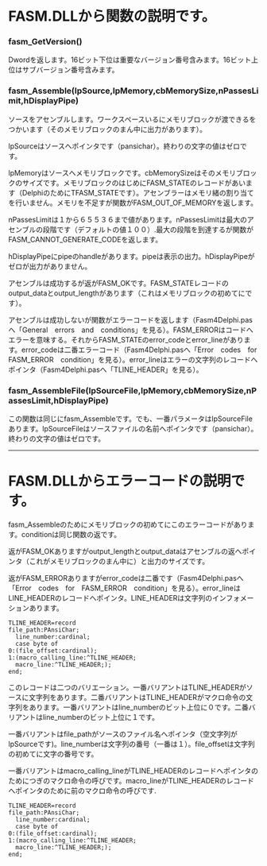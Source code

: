 ﻿
# FASM.DLLから関数の説明です。

### fasm_GetVersion()
Dwordを返します。16ビット下位は重要なバージョン番号含みます。16ビット上位はサブバージョン番号含みます。

### fasm_Assemble(lpSource,lpMemory,cbMemorySize,nPassesLimit,hDisplayPipe)
ソースをアセンブルします。ワークスペースいるにメモリブロックが渡できるをつかいます（そのメモリブロックのまん中に出力があります）。

lpSourceはソースへポインタです（pansichar）。終わりの文字の値はゼロです。

lpMemoryはソースへメモリブロックです。cbMemorySizeはそのメモリブロックのサイズです。メモリブロックのはじめにFASM_STATEのレコードがあいます（DelphiのためにTFASM_STATEです）。アセンブラーはメモリ緒の割り当てを行いません。メモリを不足すが関数がFASM_OUT_OF_MEMORYを返します。

nPassesLimitは１から６５５３６まで値があります。nPassesLimitは最大のアセンブルの段階です（デフォルトの値１００）.最大の段階を到達するが関数がFASM_CANNOT_GENERATE_CODEを返します。

hDisplayPipeにpipeのhandleがあります。pipeは表示の出力。hDisplayPipeがゼロが出力がありません。

アセンブルは成功するが返がFASM_OKです。FASM_STATEレコードのoutput_dataとoutput_lengthがあります（これはメモリブロックの初めてにです）。

アセンブルは成功しないが関数がエラーコードを返します（Fasm4Delphi.pasへ「General　errors　and　conditions」を見る）。FASM_ERRORはコードへエラーを意味する。それからFASM_STATEのerror_codeとerror_lineがあります。error_codeは二番エラーコード（Fasm4Delphi.pasへ「Error　codes　for　FASM_ERROR　condition」を見る）。error_lineはエラーの文字列のレコードへポインタ（Fasm4Delphi.pasへ「TLINE_HEADER」を見る）。

### fasm_AssembleFile(lpSourceFile,lpMemory,cbMemorySize,nPassesLimit,hDisplayPipe)
この関数は同じにfasm_Assembleです。でも、一番パラメータはlpSourceFileあります。lpSourceFileはソースファイルの名前へポインタです（pansichar）。終わりの文字の値はゼロです。

********************************************
# FASM.DLLからエラーコードの説明です。

fasm_Assembleのためにメモリブロックの初めてにこのエラーコードがあります。conditionは同じ関数の返です。

返がFASM_OKありますがoutput_lengthとoutput_dataはアセンブルの返へポインタ（これがメモリブロックのまん中に）と出力のサイズです。

返がFASM_ERRORありますがerror_codeは二番です（Fasm4Delphi.pasへ「Error　codes　for　FASM_ERROR　condition」を見る）。error_lineはLINE_HEADERのレコードへポインタ。LINE_HEADERは文字列のインフォメーションあります。

    TLINE_HEADER=record
    file_path:PAnsiChar;
      line_number:cardinal;
      case byte of
	0:(file_offset:cardinal);
	1:(macro_calling_line:^TLINE_HEADER;
	  macro_line:^TLINE_HEADER;);
    end;

このレコードは二つのバリエーション。一番バリアントはTLINE_HEADERがソースに文字列をあります。二番バリアントはTLINE_HEADERがマクロ命令の文字列をあります。一番バリアントはline_numberのビット上位に０です。二番バリアントはline_numberのビット上位に１です。

一番バリアントはfile_pathがソースのファイル名へポインタ（空文字列がlpSourceです)。line_numberは文字列の番号（一番は１）。file_offsetは文字列の初めてに文字の番号です。

一番バリアントはmacro_calling_lineがTLINE_HEADERのレコードへポインタのためにつぎのマクロ命令の呼びです。macro_lineがTLINE_HEADERのレコードへポインタのために前のマクロ命令の呼びです.

    TLINE_HEADER=record
    file_path:PAnsiChar;
      line_number:cardinal;
      case byte of
	0:(file_offset:cardinal);
	1:(macro_calling_line:^TLINE_HEADER;
	  macro_line:^TLINE_HEADER;);
    end;